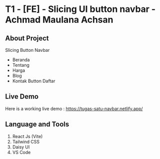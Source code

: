 # T1 - [FE] - Slicing UI button navbar - Achmad Maulana Achsan

## About Project

Slicing Button Navbar
 - Beranda
 - Tentang
 - Harga
 - Blog
 - Kontak
Button Daftar

## Live Demo

Here is a working live demo : https://tugas-satu-navbar.netlify.app/

## Language and Tools

1. React Js (Vite)
2. Tailwind CSS
3. Daisy UI
4. VS Code
